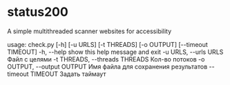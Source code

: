 # status200

A simple multithreaded scanner websites for accessibility  

usage: check.py [-h] [-u URLS] [-t THREADS] [-o OUTPUT] [--timeout TIMEOUT]
  -h, --help            show this help message and exit
  -u URLS, --urls URLS  Файл с целями
  -t THREADS, --threads THREADS
                        Кол-во потоков
  -o OUTPUT, --output OUTPUT
                        Имя файла для сохранения результатов
  --timeout TIMEOUT     Задать таймаут
